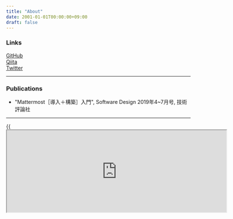 ```yaml
---
title: "About"
date: 2001-01-01T00:00:00+09:00
draft: false
---
```


### Links

[GitHub](https://github.com/kaakaa)  
[Qiita](https://qiita.com/kaakaa_hoe)  
[Twitter](https://twitter.com/kaakaa_hoe_prog)  

* * * 

### Publications

* "Mattermost［導入＋構築］入門", Software Design 2019年4~7月号, 技術評論社

* * *

{{<iframe src="https://github.com/sponsors/kaakaa/card" title="Sponsor kaakaa" height=225 width=600 >}}

